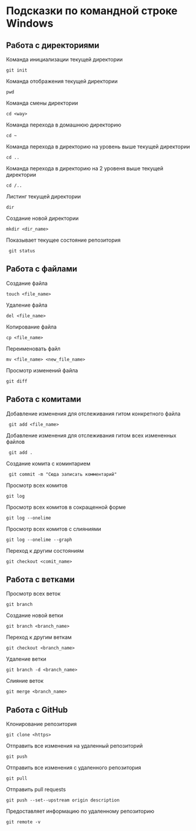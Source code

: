 # Подсказки по командной строке Windows

## Работа с директориями
Команда инициализации текущей директории
```git
git init
```
Команда отображения текущей директории
```git
pwd
```
Команда смены директории
```git
cd <way>
```
Команда перехода в домашнюю директорию
```git
cd ~
```
Команда перехода в директорию на уровень выше текущей директории
```git
cd ..
```
Команда перехода в директорию на 2 уровеня выше текущей директории
```git
cd /..
```
Листинг текущей директории 
```git
dir
```
Создание новой директории
```git
mkdir <dir_name>
```
Показывает текущее состояние репозитория
```git
 git status
```
## Работа с файлами

Создание файла
```git
touch <file_name>
```
Удаление файла
```git
del <file_name>
```
Копирование файла
```git
cp <file_name>
```
Переименовать файл
```git
mv <file_name> <new_file_name>
```
Просмотр изменений файла
```git
git diff
```
## Работа с комитами

Добавление изменения для отслеживания гитом конкретного файла
```git
 git add <file_name>
```
Добавление изменения для отслеживания гитом всех измененных файлов
```git
 git add .
```
Создание комита с коминтарием
```git
 git commit -m "Сюда записать комментарий"
```
Просмотр всех комитов
```git
git log
```
Просмотр всех комитов в сокращенной форме
```git
git log --onelime
```
Просмотр всех комитов с слияниями
```git
git log --onelime --graph
```
Переход к другим состояниям
```git
git checkout <comit_name>
```

## Работа с ветками

Просмотр всех веток
```git
git branch
```
Создание новой ветки
```git
git branch <branch_name>
```
Переход к другим веткам
```git
git checkout <branch_name>
```
Удаление ветки
```git
git branch -d <branch_name>
```
Слияние веток
```git
git merge <branch_name>
```
## Работа с GitHub
Клонирование репозитория
```git
git clone <https>
```
Отправить все изменения на удаленный репозиторий
```git
git push
```
Отправить все изменения с удаленного репозитория
```git
git pull
```
Отправить pull requests
```git
git push --set--upstream origin description
```
Предоставляет информацию по удаленному репозиторию
```git
git remote -v
```